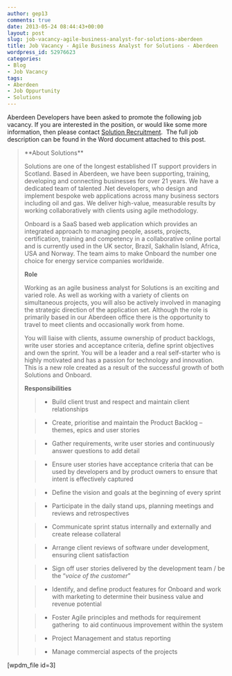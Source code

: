 ```yaml
---
author: gep13
comments: true
date: 2013-05-24 08:44:43+00:00
layout: post
slug: job-vacancy-agile-business-analyst-for-solutions-aberdeen
title: Job Vacancy - Agile Business Analyst for Solutions - Aberdeen
wordpress_id: 52976623
categories:
- Blog
- Job Vacancy
tags:
- Aberdeen
- Job Oppurtunity
- Solutions
---
```


Aberdeen Developers have been asked to promote the following job vacancy. If you are interested in the position, or would like some more information, then please contact [Solution Recruitment](mailto:recruitment@solab.co.uk).  The full job description can be found in the Word document attached to this post.


<blockquote>**About Solutions**

Solutions are one of the longest established IT support providers in Scotland. Based in Aberdeen, we have been supporting, training, developing and connecting businesses for over 21 years. We have a dedicated team of talented .Net developers, who design and implement bespoke web applications across many business sectors including oil and gas. We deliver high-value, measurable results by working collaboratively with clients using agile methodology.

Onboard is a SaaS based web application which provides an integrated approach to managing people, assets, projects, certification, training and competency in a collaborative online portal and is currently used in the UK sector, Brazil, Sakhalin Island, Africa, USA and Norway. The team aims to make Onboard the number one choice for energy service companies worldwide.

**Role**

Working as an agile business analyst for Solutions is an exciting and varied role. As well as working with a variety of clients on simultaneous projects, you will also be actively involved in managing the strategic direction of the application set. Although the role is primarily based in our Aberdeen office there is the opportunity to travel to meet clients and occasionally work from home.

You will liaise with clients, assume ownership of product backlogs, write user stories and acceptance criteria, define sprint objectives and own the sprint. You will be a leader and a real self-starter who is highly motivated and has a passion for technology and innovation. This is a new role created as a result of the successful growth of both Solutions and Onboard.

**Responsibilities**

> 
> 
	
>   * Build client trust and respect and maintain client relationships
> 
	
>   * Create, prioritise and maintain the Product Backlog – themes, epics and user stories
> 
	
>   * Gather requirements, write user stories and continuously answer questions to add detail
> 
	
>   * Ensure user stories have acceptance criteria that can be used by developers and by product owners to ensure that intent is effectively captured
> 
	
>   * Define the vision and goals at the beginning of every sprint
> 
	
>   * Participate in the daily stand ups, planning meetings and reviews and retrospectives
> 
	
>   * Communicate sprint status internally and externally and create release collateral
> 
	
>   * Arrange client reviews of software under development, ensuring client satisfaction
> 
	
>   * Sign off user stories delivered by the development team / be the “_voice of the customer_”
> 
	
>   * Identify, and define product features for Onboard and work with marketing to determine their business value and revenue potential
> 
	
>   * Foster Agile principles and methods for requirement gathering  to aid continuous improvement within the system
> 
	
>   * Project Management and status reporting
> 
	
>   * Manage commercial aspects of the projects
> 

</blockquote>


[wpdm_file id=3]
